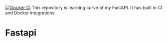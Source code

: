 [![Docker CI](https://github.com/emon5122/Fastapi-Social-Media/actions/workflows/docker-image.yml/badge.svg?branch=master)](https://github.com/emon5122/Fastapi-Social-Media/actions/workflows/docker-image.yml)
This repository is learning curve of my FastAPI. It has built in CI and Docker integrations.
# Fastapi


